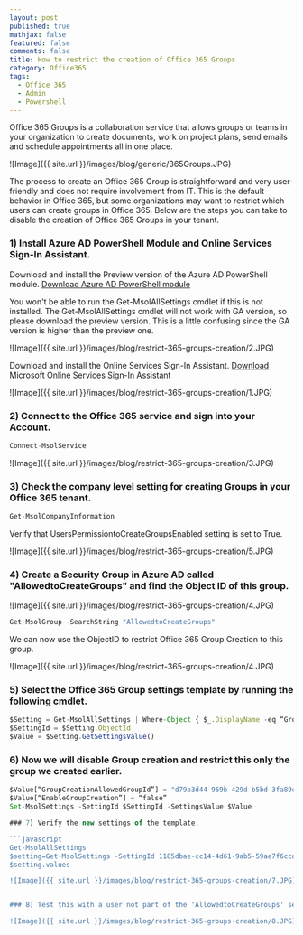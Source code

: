```yaml
---
layout: post
published: true
mathjax: false
featured: false
comments: false
title: How to restrict the creation of Office 365 Groups
category: Office365
tags:
  - Office 365
  - Admin
  - Powershell
---
```


Office 365 Groups is a collaboration service that allows groups or teams in your organization to create documents, work on project plans, send emails and schedule appointments all in one place.

![Image]({{ site.url }}/images/blog/generic/365Groups.JPG)

The process to create an Office 365 Group is straightforward and very user-friendly and does not require involvement from IT. 
This is the default behavior in Office 365, but some organizations may want to restrict which users can create groups in Office 365. Below are the steps you can take to disable the creation of Office 365 Groups in your tenant.


### 1) Install Azure AD PowerShell Module and Online Services Sign-In Assistant.

Download and install the Preview version of the Azure AD PowerShell module.
[Download Azure AD PowerShell module](http://connect.microsoft.com/site1164/Downloads/DownloadDetails.aspx?DownloadID=59185 "Download Azure AD PowerShell module")

You won't be able to run the Get-MsolAllSettings cmdlet if this is not installed. The Get-MsolAllSettings cmdlet will not work with GA version, so please download the preview version. This is a little confusing since the GA version is higher than the preview one.

![Image]({{ site.url }}/images/blog/restrict-365-groups-creation/2.JPG)

Download and install the Online Services Sign-In Assistant.
[Download Microsoft Online Services Sign-In Assistant](https://www.microsoft.com/en-us/download/details.aspx?id=28177 "Microsoft Online Services Sign-In Assistant")

![Image]({{ site.url }}/images/blog/restrict-365-groups-creation/1.JPG)



### 2) Connect to the Office 365 service and sign into your Account.

```javascript 
Connect-MsolService
```

![Image]({{ site.url }}/images/blog/restrict-365-groups-creation/3.JPG)


### 3) Check the company level setting for creating Groups in your Office 365 tenant.

```javascript
Get-MsolCompanyInformation
```

Verify that UsersPermissiontoCreateGroupsEnabled setting is set to True.

![Image]({{ site.url }}/images/blog/restrict-365-groups-creation/5.JPG)


### 4) Create a Security Group in Azure AD called "AllowedtoCreateGroups" and find the Object ID of this group.


![Image]({{ site.url }}/images/blog/restrict-365-groups-creation/4.JPG)

```javascript
Get-MsolGroup -SearchString "AllowedtoCreateGroups"
```

We can now use the ObjectID to restrict Office 365 Group Creation to this group.

![Image]({{ site.url }}/images/blog/restrict-365-groups-creation/4.JPG)


### 5) Select the Office 365 Group settings template by running the following cmdlet.

```javascript
$Setting = Get-MsolAllSettings | Where-Object { $_.DisplayName -eq “Group.Unified” }
$SettingId = $Setting.ObjectId
$Value = $Setting.GetSettingsValue()
```

### 6) Now we will disable Group creation and restrict this only the group we created earlier.

```javascript
$Value[“GroupCreationAllowedGroupId”] = "d79b3d44-969b-429d-b5bd-3fa89e7ab7fd"
$Value[“EnableGroupCreation”] = “false”
Set-MsolSettings -SettingId $SettingId -SettingsValue $Value

### 7) Verify the new settings of the template.

```javascript
Get-MsolAllSettings
$setting=Get-MsolSettings -SettingId 1185dbae-cc14-4d61-9ab5-59ae7f6cca6b
$setting.values

![Image]({{ site.url }}/images/blog/restrict-365-groups-creation/7.JPG)


### 8) Test this with a user not part of the 'AllowedtoCreateGroups' security group and you should receive the following message.

![Image]({{ site.url }}/images/blog/restrict-365-groups-creation/8.JPG)


